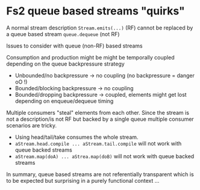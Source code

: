 # Fs2 queue based streams "quirks"

A normal stream description `Stream.emits(...)` (RF) cannot be replaced by a queue based stream `queue.dequeue` (not RF) 

Issues to consider with queue (non-RF) based streams

Consumption and production might be might be temporally coupled depending on the queue backpressure strategy
- Unbounded/no backpressure -> no coupling (no backpressure = danger oO !)  
- Bounded/blocking backpressure -> no coupling 
- Bounded/dropping backpressure -> coupled, elements might get lost depending on enqueue/dequeue timing
 

Multiple consumers "steal" elements from each other. Since the stream is not a description/is not RF but backed by a single queue multiple consumer scenarios are tricky.
- Using head/tail/take consumes the whole stream.
- `aStream.head.compile ... aStream.tail.compile` will not work with queue backed streams
- `aStream.map(doA) ... aStrea.map(doB)` will not work with queue backed streams    

In summary, queue based streams are not referentially transparent which is to be expected but surprising in a purely functional context ...
